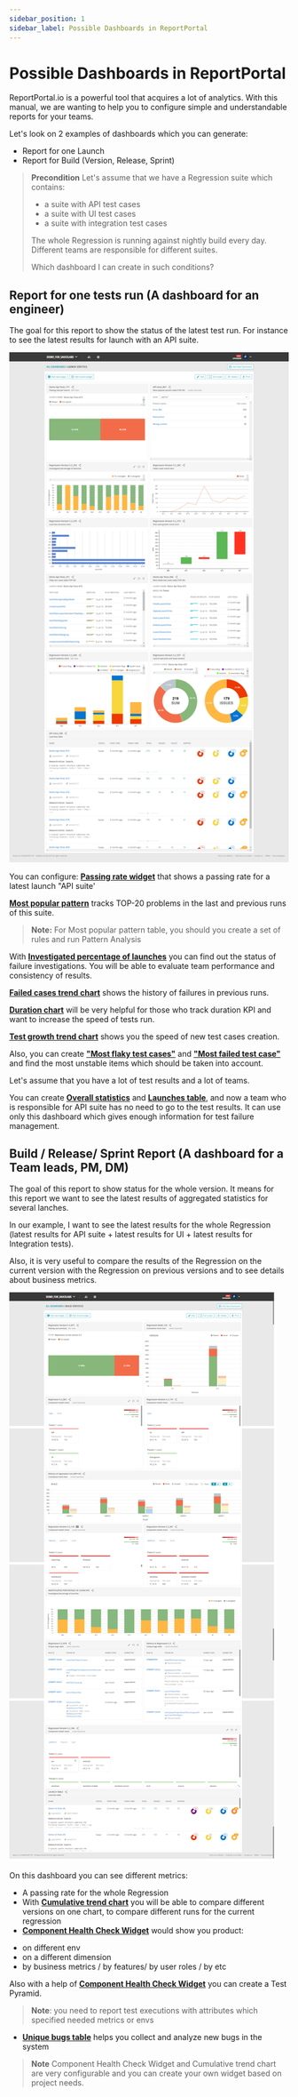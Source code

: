 ```yaml
---
sidebar_position: 1
sidebar_label: Possible Dashboards in ReportPortal
---
```


# Possible Dashboards in ReportPortal

ReportPortal.io is a powerful tool that acquires a lot of analytics. With this manual, we are wanting to help you to configure simple and understandable reports for your teams.

Let's look on 2 examples of dashboards which you can generate:
* Report for one Launch
* Report for Build (Version, Release, Sprint)

> **Precondition**
> Let's assume that we have a Regression suite which contains:
>
> - a suite with API test cases
> - a suite with UI test cases
> - a suite with integration test cases
>
> The whole Regression is running against nightly build every day.
> Different teams are responsible for different suites.
>
> Which dashboard I can create in such conditions?

##  Report for one tests run (A dashboard for an engineer)

The goal for this report to show the status of the latest test run. For instance to see the latest results for launch with an API suite. 

![Launch Report](img/dashboards/launch-report.png)

You can configure:
[**Passing rate widget**](https://reportportal.io/docs/Passing-rate-summary) that shows a passing rate for a latest launch "API suite'

[**Most popular pattern**](https://reportportal.io/docs/Most-popular-pattern) tracks TOP-20 problems in the last and previous runs of this suite. 

> **Note:** For Most popular pattern table, you should you create a set of rules and run Pattern Analysis

With [**Investigated percentage of launches**](https://reportportal.io/docs/Investigated-percentage-of) you can find out the status of failure investigations. You will be able to evaluate team performance and consistency of results.

[**Failed cases trend chart**](https://reportportal.io/docs/Failed-cases-trend) shows the history of failures in previous runs. 

[**Duration chart**](https://reportportal.io/docs/Launches-duration-chart) will be very helpful for those who track duration KPI and want to increase the speed of tests run. 

[**Test growth trend chart**](https://reportportal.io/docs/Test-cases-growth-trend) shows you the speed of new test cases creation.

Also, you can create [**"Most flaky test cases"**](https://reportportal.io/docs/Flaky-test-cases) and [**"Most failed test case"**](https://reportportal.io/docs/Most-failed-test-cases) and find the most unstable items which should be taken into account.

Let's assume that you have a lot of test results and a lot of teams.

You can create [**Overall statistics**](https://reportportal.io/docs/Overall-statistics) and [**Launches table**](https://reportportal.io/docs/Launches-table), and now a team who is responsible for API suite has no need to go to the test results. It can use only this dashboard which gives enough information for test failure management.

##  Build / Release/ Sprint Report (A dashboard for a Team leads, PM, DM)

The goal of this report to show status for the whole version. It means for this report we want to see the latest results of aggregated statistics for several lanches.

In our example, I want to see the latest results for the whole Regression (latest results for API suite + latest results for UI + latest results for Integration tests).

Also, it is very useful to compare the results of the Regression on the current version with the Regression on previous versions and to see details about business metrics.

![Build report](img/dashboards/build-report.png)

On this dashboard you can see different metrics:

- A passing rate for the whole Regression
- With [**Cumulative trend chart**](https://reportportal.io/docs/Cumulative-trend-chart) you will be able to compare different versions on one chart, to compare different runs for the current regression
- [**Component Health Check Widget**](https://reportportal.io/docs/Component-health-check) would show you product:

* on different env
* on a different dimension
* by business metrics / by features/ by user roles / by etc

Also with a help of [**Component Health Check Widget**](https://reportportal.io/docs/Component-health-check) you can create a Test Pyramid.

>**Note**: you need to report test executions with attributes which specified needed metrics or envs

- [**Unique bugs table**](https://reportportal.io/docs/Unique-bugs-table) helps you collect and analyze new bugs in the system

>**Note** Component Health Check Widget and Cumulative trend chart are very configurable and you can create your own widget based on project needs.



